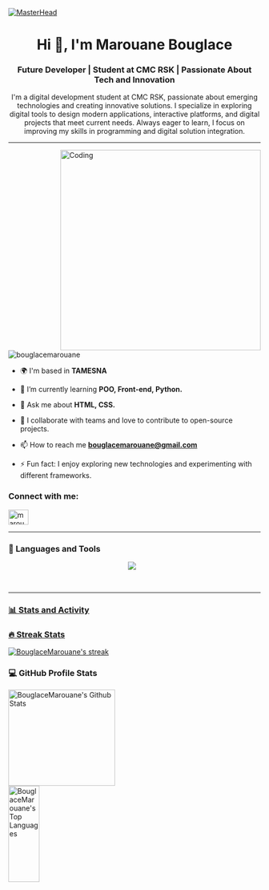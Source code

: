[![MasterHead](https://user-images.githubusercontent.com/74038190/225813708-98b745f2-7d22-48cf-9150-083f1b00d6c9.gif)](https://BouglaceMarouane.io)
<h1 align="center">Hi 👋, I'm Marouane Bouglace</h1>
<h3 align="center">Future Developer | Student at CMC RSK | Passionate About Tech and Innovation</h3>
<p align="center">I'm a digital development student at CMC RSK, passionate about emerging technologies and creating innovative solutions. I specialize in exploring digital tools to design modern applications, interactive platforms, and digital projects that meet current needs. Always eager to learn, I focus on improving my skills in programming and digital solution integration.</p>

---

<img align="right" alt="Coding" width="400" src="https://user-images.githubusercontent.com/74038190/212748830-4c709398-a386-4761-84d7-9e10b98fbe6e.gif">

<p align="left"> <img src="https://komarev.com/ghpvc/?username=bouglacemarouane&label=Profile%20views&color=0e75b6&style=flat" alt="bouglacemarouane" /> </p>

- 🌍 I'm based in **TAMESNA**

- 🌱 I’m currently learning **POO, Front-end, Python.**

- 💬 Ask me about **HTML, CSS.**

- 👯 I collaborate with teams and love to contribute to open-source projects.

- 📫 How to reach me **bouglacemarouane@gmail.com**
  
- ⚡ Fun fact: I enjoy exploring new technologies and experimenting with different frameworks.

<h3 align="left">Connect with me:</h3>
<p align="left">
<a href="https://www.linkedin.com/in/marouane-bouglace-68b17333b/" target="blank"><img align="center" src="https://cdn.jsdelivr.net/gh/devicons/devicon@latest/icons/linkedin/linkedin-original.svg" alt="marouane bouglace" height="30" width="40" /></a>
</p>

---

### 🧰 Languages and Tools

<p align="center" style="padding-right:10px">
  <a href="https://skillicons.dev">
<img src="https://skillicons.dev/icons?i=html,css,bootstrap,py,qt,mysql,php,git,github,linux,anaconda,sublime,vscode,pycharm,&theme=dark&perline=12"\>
</p>
<br>

---

### 📊 Stats and Activity

  <h3>🔥 Streak Stats</h3>
  
  <p>
    <a href="https://github.com/DenverCoder1/github-readme-streak-stats">
      <img title="🔥 Get streak stats for your profile at git.io/streak-stats" alt="BouglaceMarouane's streak" src="https://github-readme-streak-stats-eight.vercel.app/?user=BouglaceMarouane&theme=monokai-metallian&hide_border=true&short_numbers=true"/>
    </a>
  </p>

  <h3>💻 GitHub Profile Stats</h3>
  <p>
  <img alt="BouglaceMarouane's Github Stats" src="https://github-readme-stats.vercel.app/api/?username=BouglaceMarouane&show_icons=true&include_all_commits=true&count_private=true&theme=react&hide_border=true&bg_color=1F222E&title_color=F85D7F&icon_color=F8D866" height="192px" width="65%"/>
  <img alt="BouglaceMarouane's Top Languages" src="https://github-readme-stats.vercel.app/api/top-langs/?username=BouglaceMarouane&langs_count=8&layout=compact&theme=react&hide_border=true&bg_color=1F222E&title_color=F85D7F&icon_color=F8D866&hide=Jupyter%20Notebook,Roff" height="192px" width="35%"/>
  <br/>
  </p>



  
